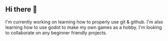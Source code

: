 ## Hi there 👋

I'm currently working on learning how to properly use git & github.
I'm also learning how to use godot to make my own games as a hobby.
I'm looking to collaborate on any beginner friendly projects.
